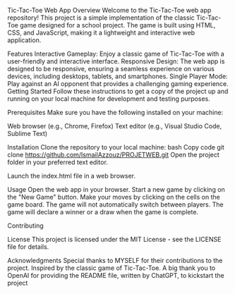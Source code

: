 Tic-Tac-Toe Web App
Overview
Welcome to the Tic-Tac-Toe web app repository! This project is a simple implementation of the classic Tic-Tac-Toe game designed for a school project. The game is built using HTML, CSS, and JavaScript, making it a lightweight and interactive web application.

Features
Interactive Gameplay: Enjoy a classic game of Tic-Tac-Toe with a user-friendly and interactive interface.
Responsive Design: The web app is designed to be responsive, ensuring a seamless experience on various devices, including desktops, tablets, and smartphones.
Single Player Mode: Play against an AI opponent that provides a challenging gaming experience.
Getting Started
Follow these instructions to get a copy of the project up and running on your local machine for development and testing purposes.

Prerequisites
Make sure you have the following installed on your machine:

Web browser (e.g., Chrome, Firefox)
Text editor (e.g., Visual Studio Code, Sublime Text)


Installation
Clone the repository to your local machine:
bash
Copy code
git clone https://github.com/IsmailAzzouz/PROJETWEB.git
Open the project folder in your preferred text editor.

Launch the index.html file in a web browser.

Usage
Open the web app in your browser.
Start a new game by clicking on the "New Game" button.
Make your moves by clicking on the cells on the game board.
The game will not automatically switch between players.
The game will declare a winner or a draw when the game is complete.


Contributing


License
This project is licensed under the MIT License - see the LICENSE file for details.

Acknowledgments
Special thanks to MYSELF for their contributions to the project.
Inspired by the classic game of Tic-Tac-Toe.
A big thank you to OpenAI for providing the README file, written by ChatGPT, to kickstart the project
